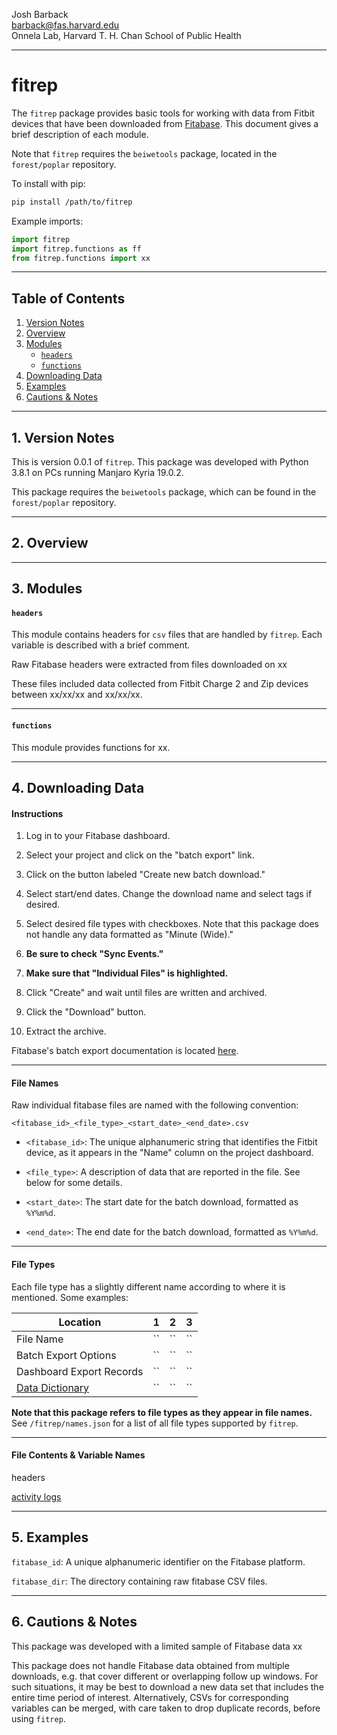 Josh Barback  
barback@fas.harvard.edu  
Onnela Lab, Harvard T. H. Chan School of Public Health

___
fitrep
===

The `fitrep` package provides basic tools for working with data from Fitbit devices that have been downloaded from [Fitabase](https://www.fitabase.com/).  This document gives a brief description of each module.

Note that `fitrep` requires the `beiwetools` package, located in the `forest/poplar` repository.  

To install with pip:

```bash
pip install /path/to/fitrep
```

Example imports:

```python
import fitrep
import fitrep.functions as ff
from fitrep.functions import xx
```


___
## Table of Contents
1.  [Version Notes](#version)  
2.  [Overview](#overview)  
3.  [Modules](#modules)
    * [`headers`](#headers)  
	* [`functions`](#functions)  
4.  [Downloading Data](#download)  
5.  [Examples](#examples)  
6.  [Cautions & Notes](#cautions)  

___
## 1. Version Notes <a name="version"/>

This is version 0.0.1 of `fitrep`.  This package was developed with Python 3.8.1 on PCs running Manjaro Kyria 19.0.2.

This package requires the `beiwetools` package, which can be found in the `forest/poplar` repository. 

___
## 2. Overview <a name="overview"/>


___
## 3. Modules <a name="modules"/>


#### `headers` <a name="headers"/>
This module contains headers for `csv` files that are handled by `fitrep`.  Each variable is 
described with a brief comment.


Raw Fitabase headers were extracted from files downloaded on xx

These files included data collected from Fitbit Charge 2 and Zip devices between xx/xx/xx and xx/xx/xx.


___
#### `functions` <a name="functions"/>
This module provides functions for xx.


___
## 4. Downloading Data <a name="download"/>

#### Instructions

1. Log in to your Fitabase dashboard.

2. Select your project and click on the "batch export" link.

3. Click on the button labeled "Create new batch download."

4. Select start/end dates.  Change the download name and select tags if desired.

5. Select desired file types with checkboxes.  Note that this package does not handle any data formatted as "Minute (Wide)."

6. **Be sure to check "Sync Events."**

7. **Make sure that "Individual Files" is highlighted.**

8. Click "Create" and wait until files are written and archived.

9. Click the "Download" button.

10. Extract the archive.

Fitabase's batch export documentation is located [here](https://www.fitabase.com/resources/knowledge-base/exporting-data/the-batch-export-tool/).


___
#### File Names

Raw individual fitabase files are named with the following convention:

```
<fitabase_id>_<file_type>_<start_date>_<end_date>.csv
```

* ```<fitabase_id>```:  The unique alphanumeric string that identifies the Fitbit device, as it appears in the "Name" column on the project dashboard.

* ```<file_type>```:  A description of data that are reported in the file.  See below for some details.

* ```<start_date>```:  The start date for the batch download, formatted as `%Y%m%d`.

* ```<end_date>```: The end date for the batch download, formatted as `%Y%m%d`.

___
#### File Types

Each file type has a slightly different name according to where it is mentioned.  Some examples:

|Location|1|2|3|
|-----|-----|-----|-----|
|File Name | `` | `` | `` |
|Batch Export Options | `` | `` | `` |
|Dashboard Export Records | `` | `` | `` |
|[Data Dictionary](https://www.fitabase.com/media/1748/fitabasedatadictionary.pdf)| `` | `` | `` |

**Note that this package refers to file types as they appear in file names.**  See `/fitrep/names.json` for a list of all file types supported by `fitrep`.

___
#### File Contents & Variable Names

headers


[activity logs](https://www.fitabase.com/resources/knowledge-base/learn-about-fitbit-data/activity-logs/)



___
## 5. Examples <a name="examples"/>


`fitabase_id`: A unique alphanumeric identifier on the Fitabase platform.

`fitabase_dir`: The directory containing raw fitabase CSV files.


___
## 6. Cautions & Notes <a name="cautions"/>


This package was developed with a limited sample of Fitabase data xx

This package does not handle Fitabase data obtained from multiple downloads, e.g. that cover different or overlapping follow up windows.  For such situations, it may be best to download a new data set that includes the entire time period of interest.  Alternatively, CSVs for corresponding variables can be merged, with care taken to drop duplicate records, before using `fitrep`.


